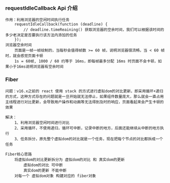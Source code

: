 ### requestIdleCallback Api 介绍
	作用：利用浏览器的空闲时间执行任务
		requestIdleCallback(function (deadline) {
			// deadline.timeReaining() 获取浏览器的空余时间，我们可以根据该时间的多少老决定是否要执行该方法内添加的任务
		});
	浏览器空余时间
		页面是一帧一帧绘制的，当每秒会值得帧数 >= 60 帧，说明浏览器很流畅，当 < 60 帧时，就会感觉页面卡顿
		1s = 60帧, 1000 / 60 约等于 16ms，即每帧最多分配 16ms 时页面不会卡顿，如果小于16ms说明浏览器有空余时间

### Fiber
	问题：v16.x之前的 react 使用 stack 的方式进行虚拟dom的对比更新，即采用循环+递归的方式，这种方式存在的问题就是一旦开始就无法停止，如果组件数量庞大，那么就会一直占用主线程进行对比更新，会导致用户操作和动画等无法得到及时的响应，页面看起来会产生卡顿的效果

	解决：
		1、利用浏览器空闲时间进行对比
		2、采用循环，不使用递归，循环可中断，记录中断的地方，后面还能继续从中断的地方执行
		3、任务拆分，原先整个虚拟dom的对比就是一个任务，现在把每个节点的对比都拆成一个任务
	
	Fiber核心思路
		将虚拟dom的对比更新拆分为 虚拟dom的对比 和 真实dom的更新
			虚拟dom的对比 可中断
			真实dom的更新 不能中断
		对每一个 虚拟dom对象 构建对应的 fiber对象
